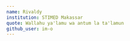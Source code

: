 ```yaml
---
name: Rivaldy
institution: STIMED Makassar
quote: Wallahu ya'lamu wa antum la ta'lamun
github_user: im-o
---
```

